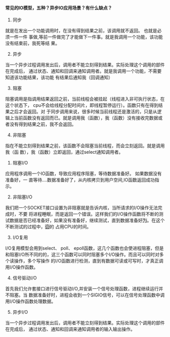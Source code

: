 #### 常⻅的IO模型，五种？异步IO应⽤场景？有什么缺点？

1) 同步


就是在发出⼀个功能调⽤时，在没有得到结果之前，该调⽤就不返回。  也就是必须⼀件⼀件 事做,等前⼀件做完了才能做下⼀件事。就是我调⽤⼀个功能，该功能没有结束前，我死等结 果。

2) 异步

当⼀个异步过程调⽤发出后，调⽤者不能⽴刻得到结果。实际处理这个调⽤的部件在完成后，  通过状态、通知和回调来通知调⽤者。就是我调⽤⼀个功能，不需要知道该功能结果，该功能 有结果后通知我（回调通知）

3) 阻塞

阻塞调⽤是指调⽤结果返回之前，当前线程会被挂起（线程进⼊⾮可执⾏状态，在这个状态下，  cpu不会给线程分配时间⽚，即线程暂停运⾏）。函数只有在得到结果之后才会返回。对 于同步调⽤来说，很多时候当前线程还是激活的，只是从逻辑上当前函数没有返回⽽已。就是调⽤我（函数），我（函数）没有接收完数据或者没有得到结果之前，我不会返回。

4) ⾮阻塞

指在不能⽴刻得到结果之前，该函数不会阻塞当前线程，⽽会⽴刻返回。就是调⽤我（函 数），我（函数）⽴即返回，通过select通知调⽤者。

1) 阻塞I/O

应⽤程序调⽤⼀个IO函数，导致应⽤程序阻塞，等待数据准备好。 如果数据没有准备好，⼀ 直等待….数据准备好了，从内核拷⻉到⽤户空间,IO函数返回成功指示。

2) ⾮阻塞I/O

我们把⼀个SOCKET接⼝设置为⾮阻塞就是告诉内核，当所请求的I/O操作⽆法完成时，不要    将进程睡眠，⽽是返回⼀个错误。这样我们的I/O操作函数将不断的测试数据是否已经准备好，如果没有准备好，继续测试，直到数据准备好为⃞。在这个不断测试的过程中，会⃞⃞的 占⽤CPU的时间。

3) I/O复⽤


I/O复⽤模型会⽤到select、 poll、 epoll函数，这⼏个函数也会使进程阻塞，但是和阻塞I/O所不同的的，这三个函数可以同时阻塞多个I/O操作。⽽且可以同时对多个读操作，多个写操作 的I/O函数进⾏检测，直到有数据可读或可写时，才真正调⽤I/O操作函数。

4) 信号驱动I/O

⾸先我们允许套接⼝进⾏信号驱动I/O,并安装⼀个信号处理函数，进程继续运⾏并不阻塞。当 数据准备好时，进程会收到⼀个SIGIO信号，可以在信号处理函数中调⽤I/O操作函数处理数据。

5) 异步I/O

当⼀个异步过程调⽤发出后，调⽤者不能⽴刻得到结果。实际处理这个调⽤的部件在完成后， 通过状态、通知和回调来通知调⽤者的输⼊输出操作。